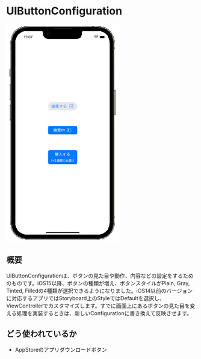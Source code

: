 # UIButtonConfiguration
![UIButtonConfiguration](UIButtonConfiguration.gif)

## 概要
UIButtonConfigurationは、ボタンの見た目や動作、内容などの設定をするためのものです。iOS15以降、ボタンの種類が増え、ボタンスタイルがPlain, Gray, Tinted, Filledの4種類が選択できるようになりました。iOS14以前のバージョンに対応するアプリではStoryboard上のStyleではDefaultを選択し、ViewControllerでカスタマイズします。すでに画面上にあるボタンの見た目を変える処理を実装するときは、新しいConfigurationに書き換えて反映させます。

## どう使われているか
- AppStoreのアプリダウンロードボタン
